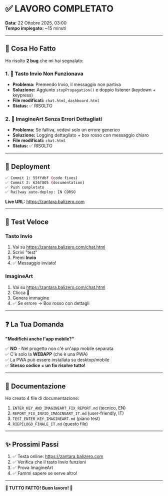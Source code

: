 # ✅ LAVORO COMPLETATO

**Data:** 22 Ottobre 2025, 03:00  
**Tempo impiegato:** ~15 minuti

---

## 🎯 Cosa Ho Fatto

Ho risolto **2 bug** che mi hai segnalato:

### 1. 🐛 Tasto Invio Non Funzionava
- **Problema:** Premendo Invio, il messaggio non partiva
- **Soluzione:** Aggiunto `stopPropagation()` e doppio listener (keydown + keypress)
- **File modificati:** `chat.html`, `dashboard.html`
- **Status:** ✅ RISOLTO

### 2. 🎨 ImagineArt Senza Errori Dettagliati
- **Problema:** Se falliva, vedevi solo un errore generico
- **Soluzione:** Logging dettagliato + box rosso con messaggio chiaro
- **File modificati:** `chat.html`
- **Status:** ✅ RISOLTO

---

## 🚀 Deployment

```bash
✅ Commit 1: 55ffdbf (code fixes)
✅ Commit 2: 626f805 (documentation)
✅ Push completato
✅ Railway auto-deploy: IN CORSO
```

**Live URL:** https://zantara.balizero.com

---

## 🧪 Test Veloce

### Tasto Invio
1. Vai su https://zantara.balizero.com/chat.html
2. Scrivi "test"
3. Premi **Invio**
4. ✅ Messaggio inviato!

### ImagineArt
1. Vai su https://zantara.balizero.com/chat.html
2. Clicca 🎨
3. Genera immagine
4. ✅ Se errore → Box rosso con dettagli

---

## ❓ La Tua Domanda

**"Modifichi anche l'app mobile?"**

✅ **NO** - Nel progetto non c'è un'app mobile separata  
✅ C'è solo la **WEBAPP** (che è una PWA)  
✅ La PWA può essere installata su desktop/mobile  
✅ **Stesso codice = un fix risolve tutto!**

---

## 📄 Documentazione

Ho creato 4 file di documentazione:

1. `ENTER_KEY_AND_IMAGINEART_FIX_REPORT.md` (tecnico, EN)
2. `REPORT_FIX_INVIO_IMAGINEART_IT.md` (user-friendly, IT)
3. `TEST_ENTER_KEY_IMAGINEART.md` (piano test)
4. `RIEPILOGO_FINALE_IT.md` (questo file)

---

## ✨ Prossimi Passi

1. ✅ Testa online: https://zantara.balizero.com
2. ✅ Verifica che il tasto Invio funzioni
3. ✅ Prova ImagineArt
4. ✅ Fammi sapere se serve altro!

---

**🎉 TUTTO FATTO! Buon lavoro! 🚀**
